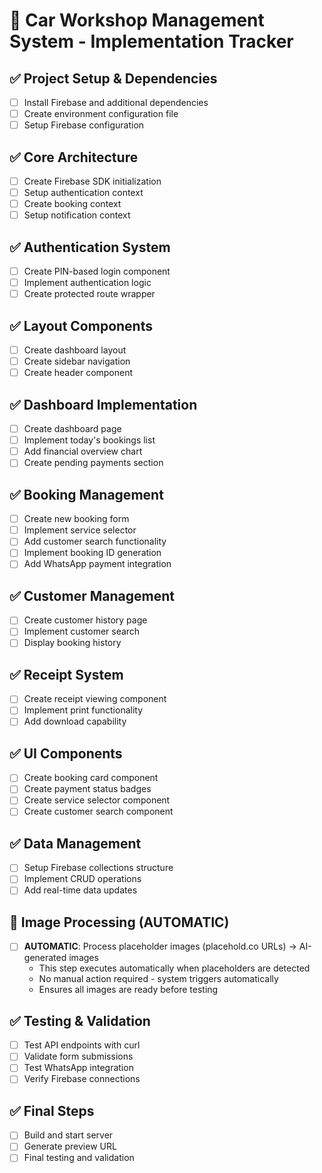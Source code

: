 # 🚗 Car Workshop Management System - Implementation Tracker

## ✅ Project Setup & Dependencies
- [ ] Install Firebase and additional dependencies
- [ ] Create environment configuration file
- [ ] Setup Firebase configuration

## ✅ Core Architecture
- [ ] Create Firebase SDK initialization
- [ ] Setup authentication context
- [ ] Create booking context
- [ ] Setup notification context

## ✅ Authentication System
- [ ] Create PIN-based login component
- [ ] Implement authentication logic
- [ ] Create protected route wrapper

## ✅ Layout Components
- [ ] Create dashboard layout
- [ ] Create sidebar navigation
- [ ] Create header component

## ✅ Dashboard Implementation
- [ ] Create dashboard page
- [ ] Implement today's bookings list
- [ ] Add financial overview chart
- [ ] Create pending payments section

## ✅ Booking Management
- [ ] Create new booking form
- [ ] Implement service selector
- [ ] Add customer search functionality
- [ ] Implement booking ID generation
- [ ] Add WhatsApp payment integration

## ✅ Customer Management
- [ ] Create customer history page
- [ ] Implement customer search
- [ ] Display booking history

## ✅ Receipt System
- [ ] Create receipt viewing component
- [ ] Implement print functionality
- [ ] Add download capability

## ✅ UI Components
- [ ] Create booking card component
- [ ] Create payment status badges
- [ ] Create service selector component
- [ ] Create customer search component

## ✅ Data Management
- [ ] Setup Firebase collections structure
- [ ] Implement CRUD operations
- [ ] Add real-time data updates

## 🔄 Image Processing (AUTOMATIC)
- [ ] **AUTOMATIC**: Process placeholder images (placehold.co URLs) → AI-generated images
  - This step executes automatically when placeholders are detected
  - No manual action required - system triggers automatically
  - Ensures all images are ready before testing

## ✅ Testing & Validation
- [ ] Test API endpoints with curl
- [ ] Validate form submissions
- [ ] Test WhatsApp integration
- [ ] Verify Firebase connections

## ✅ Final Steps
- [ ] Build and start server
- [ ] Generate preview URL
- [ ] Final testing and validation